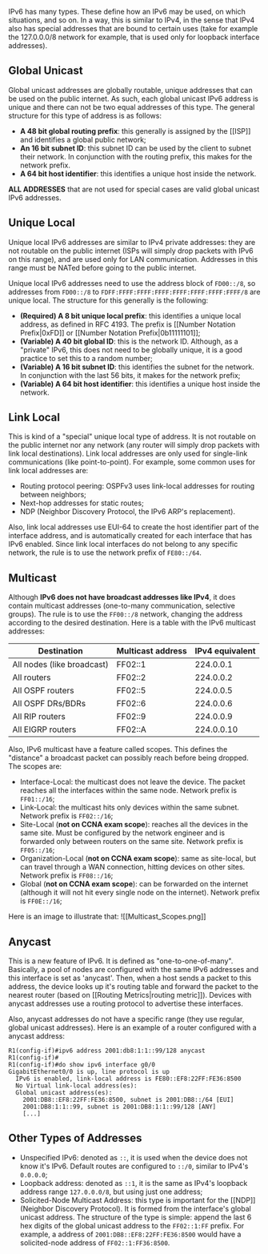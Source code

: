 IPv6 has many types. These define how an IPv6 may be used, on which situations, and so on. In a way, this is similar to IPv4, in the sense that IPv4 also has special addresses that are bound to certain uses (take for example the 127.0.0.0/8 network for example, that is used only for loopback interface addresses).

## Global Unicast

Global unicast addresses are globally routable, unique addresses that can be used on the public internet. As such, each global unicast IPv6 address is unique and there can not be two equal addresses of this type. The general structure for this type of address is as follows:

- **A 48 bit global routing prefix**: this generally is assigned by the [[ISP]] and identifies a global public network;
- **An 16 bit subnet ID**: this subnet ID can be used by the client to subnet their network. In conjunction with the routing prefix, this makes for the network prefix.
- **A 64 bit host identifier**: this identifies a unique host inside the network.

**ALL ADDRESSES** that are not used for special cases are valid global unicast IPv6 addresses.

## Unique Local

Unique local IPv6 addresses are similar to IPv4 private addresses: they are not routable on the public internet (ISPs will simply drop packets with IPv6 on this range), and are used only for LAN communication. Addresses in this range must be NATed before going to the public internet.

Unique local IPv6 addresses need to use the address block of `FD00::/8`, so addresses from `FD00::/8` to `FDFF:FFFF:FFFF:FFFF:FFFF:FFFF:FFFF:FFFF/8` are unique local. The structure for this generally is the following:

- **(Required) A 8 bit unique local prefix**: this identifies a unique local address, as defined in RFC 4193. The prefix is [[Number Notation Prefix|0xFD]] or [[Number Notation Prefix|0b11111101]];
- **(Variable) A 40 bit global ID**: this is the network ID. Although, as a "private" IPv6, this does not need to be globally unique, it is a good practice to set this to a random number;
- **(Variable) A 16 bit subnet ID**: this identifies the subnet for the network. In conjunction with the last 56 bits, it makes for the network prefix;
- **(Variable) A 64 bit host identifier**: this identifies a unique host inside the network.

## Link Local

This is kind of a "special" unique local type of address. It is not routable on the public internet nor any network (any router will simply drop packets with link local destinations). Link local addresses are only used for single-link communications (like point-to-point). For example, some common uses for link local addresses are:

- Routing protocol peering: OSPFv3 uses link-local addresses for routing between neighbors;
- Next-hop addresses for static routes;
- NDP (Neighbor Discovery Protocol, the IPv6 ARP's replacement).

Also, link local addresses use EUI-64 to create the host identifier part of the interface address, and is automatically created for each interface that has IPv6 enabled. Since link local interfaces do not belong to any specific network, the rule is to use the network prefix of `FE80::/64`.

## Multicast

Although **IPv6 does not have broadcast addresses like IPv4**, it does contain multicast addresses (one-to-many communication, selective groups). The rule is to use the `FF00::/8` network, changing the address according to the desired destination. Here is a table with the IPv6 multicast addresses:

|         Destination        | Multicast address | IPv4 equivalent |
| -------------------------- |-------------------|-----------------|
| All nodes (like broadcast) | FF02::1           | 224.0.0.1       |
| All routers                | FF02::2           | 224.0.0.2       |
| All OSPF routers           | FF02::5           | 224.0.0.5       |
| All OSPF DRs/BDRs          | FF02::6           | 224.0.0.6       |
| All RIP routers            | FF02::9           | 224.0.0.9       |
| All EIGRP routers          | FF02::A           | 224.0.0.10      |

Also, IPv6 multicast have a feature called scopes. This defines the "distance" a broadcast packet can possibly reach before being dropped. The scopes are:

- Interface-Local: the multicast does not leave the device. The packet reaches all the interfaces within the same node. Network prefix is `FF01::/16`;
- Link-Local: the multicast hits only devices within the same subnet. Network prefix is `FF02::/16`;
- Site-Local (**not on CCNA exam scope**): reaches all the devices in the same site. Must be configured by the network engineer and is forwarded only between routers on the same site. Network prefix is `FF05::/16`;
- Organization-Local (**not on CCNA exam scope**): same as site-local, but can travel through a WAN connection, hitting devices on other sites. Network prefix is `FF08::/16`;
- Global (**not on CCNA exam scope**): can be forwarded on the internet (although it will not hit every single node on the internet). Network prefix is `FF0E::/16`;

Here is an image to illustrate that:
![[Multicast_Scopes.png]]

## Anycast

This is a new feature of IPv6.  It is defined as "one-to-one-of-many". Basically, a pool of nodes are configured with the same IPv6 addresses and this interface is set as 'anycast'. Then, when a host sends a packet to this address, the device looks up it's routing table and forward the packet to the nearest router (based on [[Routing Metrics|routing metric]]). Devices with anycast addresses use a routing protocol to advertise these interfaces.

Also,  anycast addresses do not have a specific range (they use regular, global unicast addresses). Here is an example of a router configured with a anycast address:

``` IOS
R1(config-if)#ipv6 address 2001:db8:1:1::99/128 anycast
R1(config-if)#
R1(config-if)#do show ipv6 interface g0/0
GigabitEthernet0/0 is up, line protocol is up
  IPv6 is enabled, link-local address is FE80::EF8:22FF:FE36:8500
  No Virtual link-local address(es):
  Global unicast address(es):
    2001:DB8::EF8:22FF:FE36:8500, subnet is 2001:DB8::/64 [EUI]
    2001:DB8:1:1::99, subnet is 2001:DB8:1:1::99/128 [ANY]
    [...]
```

## Other Types of Addresses

- Unspecified IPv6: denoted as `::`, it is used when the device does not know it's IPv6. Default routes are configured to `::/0`, similar to IPv4's `0.0.0.0`;
- Loopback address: denoted as `::1`, it is the same as IPv4's loopback address range `127.0.0.0/8`, but using just one address;
- Solicited-Node Multicast Address: this type is important for the [[NDP]] (Neighbor Discovery Protocol). It is formed from the interface's global unicast address. The structure of the type is simple: append the last 6 hex digits of the global unicast address to the `FF02::1:FF` prefix. For example, a address of `2001:DB8::EF8:22FF:FE36:8500` would have a solicited-node address of `FF02::1:FF36:8500`.